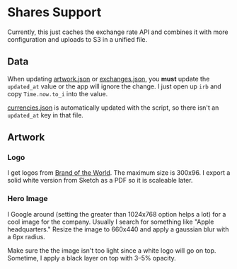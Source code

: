 # Shares Support

Currently, this just caches the exchange rate API and combines it with more configuration and uploads to S3 in a unified file.

## Data

When updating [artwork.json](data/artwork.json) or [exchanges.json](data/exchanges.json), you **must** update the `updated_at` value or the app will ignore the change. I just open up `irb` and copy `Time.now.to_i` into the value.

[currencies.json](data/currencies.json) is automatically updated with the script, so there isn't an `updated_at` key in that file.

## Artwork

### Logo

I get logos from [Brand of the World](http://www.brandsoftheworld.com). The maximum size is 300x96. I export a solid white version from Sketch as a PDF so it is scaleable later.


### Hero Image

I Google around (setting the greater than 1024x768 option helps a lot) for a cool image for the company. Usually I search for something like "Apple headquarters." Resize the image to 660x440 and apply a gaussian blur with a 6px radius.

Make sure the the image isn't too light since a white logo will go on top. Sometime, I apply a black layer on top with 3–5% opacity.
